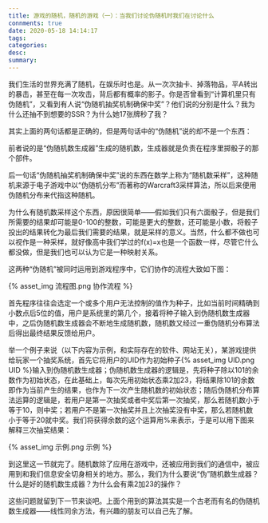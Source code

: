 ```yaml
---
title: 游戏的随机，随机的游戏（一）：当我们讨论伪随机时我们在讨论什么
connments: true
date: 2020-05-18 14:14:17
tags:
categories:
desc:
summary:
---
```


我们生活的世界充满了随机，在娱乐时也是。从一次次抽卡、掉落物品，平A转出的暴击，甚至在每一次攻击，背后都有概率的影子。你是否曾看到“计算机里只有伪随机”，又看到有人说“伪随机抽奖机制确保中奖”？他们说的分别是什么？我为什么还抽不到想要的SSR？为什么她17张牌秒了我？

<!-- more -->

其实上面的两句话都是正确的，但是两句话中的“伪随机”说的却不是一个东西：

前者说的是“伪随机数生成器”生成的随机数，生成器就是负责在程序里掷骰子的那个部件。

后一句话“伪随机抽奖机制确保中奖”说的东西在数学上称为“随机数采样”，这种随机来源于电子游戏中以“伪随机分布”而著称的Warcraft3采样算法，所以后来便用伪随机分布来代指这种随机。

为什么有随机数采样这个东西，原因很简单——假如我们只有六面骰子，但是我们所需要的结果却可能是0-100的整数，可能是更大的整数，还可能是小数，将骰子投出的结果转化为最后我们需要的结果，就是采样的意义。当然，什么都不做也可以视作是一种采样，就好像高中我们学过的f(x)=x也是一个函数一样，尽管它什么都没做，但是我们也可以认为它是一种映射关系。

这两种“伪随机”被同时运用到游戏程序中，它们协作的流程大致如下图：

{% asset_img 流程图.png 协作流程 %}

首先程序往往会选定一个或多个用户无法控制的值作为种子，比如当前时间精确到小数点后5位的值，用户是系统里的第几个，接着将种子输入到伪随机数生成器中，之后伪随机数生成器会不断地生成随机数，随机数又经过一重伪随机分布算法后得出最终结果反馈给用户。

举一个例子来说（以下内容为示例，和实际存在的软件、网站无关），某游戏提供给玩家一个抽奖系统，首先它将用户的UID作为初始种子{% asset_img UID.png UID %}输入到伪随机数生成器；伪随机数生成器的逻辑是，先将种子除以101的余数作为初始状态，在此基础上，每次先用初始状态乘2加23，将结果除101的余数即作为当前产生的结果，也作为下一次产生随机数的初始状态；随后伪随机分布算法运算的逻辑是，若用户是第一次抽奖或者中奖后第一次抽奖，那么若随机数小于等于10，则中奖；若用户不是第一次抽奖并且上次抽奖没有中奖，那么若随机数小于等于20就中奖。我们将获得余数的这个运算用%来表示，于是可以用下图来解释三次抽奖结果：

{% asset_img 示例.png 示例 %}

到这里这一节就完了。随机数除了应用在游戏中，还被应用到我们的通信中，被应用到和我们信息安全切身相关的地方。那么，我们为什么要说“伪”随机数生成器？什么是好的随机数生成器？为什么会有乘2加23的操作？

这些问题就留到下一节来谈吧。上面个用到的算法其实是一个古老而有名的伪随机数生成器——线性同余方法，有兴趣的朋友可以自己先了解。
